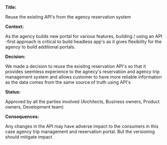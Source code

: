 **Title:**

Reuse the existing API's from the agency reservation system

**Context:** 

As the agency builds new portal for various features, building / using an API -first approach is critical to build headless app's as it gives 
flexibility for the agency to build additional portals. 

**Decision:**

We made a decision to reuse the exisitng reservation API's so that it provides seemless experience to the agnecy's reservation and agency trip management 
system and allows customer to have more reliable information as the data comes from the same source of truth using API's 

**Status:** 

Approved by all the parties involved (Architects, Business owners, Product owners, Development team) 

**Consequences:**

Any changes in the API may have adverse impact to the consumers in this case agency trip management and reservation portal. But the versioning should mitigate
impact



